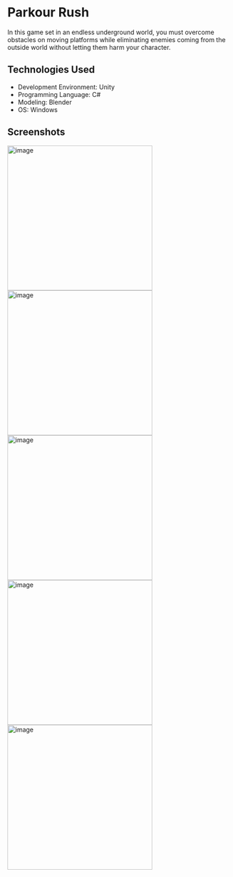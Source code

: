 # Parkour Rush
In this game set in an endless underground world, you must overcome obstacles on moving platforms while eliminating enemies coming from the outside world without letting them harm your character.

## Technologies Used
* Development Environment: Unity
* Programming Language: C#
* Modeling: Blender
* OS: Windows

## Screenshots
<img width="325" alt="image" src="https://github.com/emirhanzeyrekk/Parkour-Rush/assets/121854589/a7ff6f9f-e48b-48d4-93e7-25bed5393f1a">
<img width="325" alt="image" src="https://github.com/emirhanzeyrekk/Parkour-Rush/assets/121854589/13a8dd81-2138-4533-beee-72d1dfb87068">
<img width="325" alt="image" src="https://github.com/emirhanzeyrekk/Parkour-Rush/assets/121854589/652e59cc-90fb-41b8-b608-1168e41b4b88">
<img width="325" alt="image" src="https://github.com/emirhanzeyrekk/Parkour-Rush/assets/121854589/b4137d0f-3f6e-4536-a96f-c284dde446d5">
<img width="325" alt="image" src="https://github.com/emirhanzeyrekk/Parkour-Rush/assets/121854589/afa93ba1-c640-408e-8566-170a1ad3e35c">
